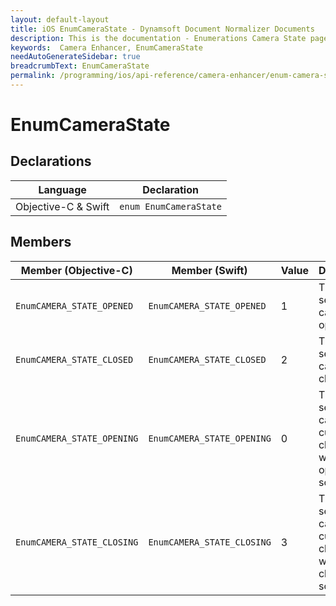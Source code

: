 ```yaml
---
layout: default-layout
title: iOS EnumCameraState - Dynamsoft Document Normalizer Documents
description: This is the documentation - Enumerations Camera State page of DynamsoftCameraEnhancer library.
keywords:  Camera Enhancer, EnumCameraState
needAutoGenerateSidebar: true
breadcrumbText: EnumCameraState
permalink: /programming/ios/api-reference/camera-enhancer/enum-camera-state.html
---
```


# EnumCameraState

## Declarations

| Language | Declaration |
|----------|-------------|
| Objective-C & Swift | `enum EnumCameraState` |

## Members

| Member (Objective-C) | Member (Swift) | Value | Description |
| -------------------- | -------------- | ----- | ----------- |
| `EnumCAMERA_STATE_OPENED` | `EnumCAMERA_STATE_OPENED` | 1 | The selected camera is opened. |
| `EnumCAMERA_STATE_CLOSED` | `EnumCAMERA_STATE_CLOSED` | 2 | The selected camera is closed. |
| `EnumCAMERA_STATE_OPENING` | `EnumCAMERA_STATE_OPENING` | 0 | The selected camera is currently closed but will be opened soon. |
| `EnumCAMERA_STATE_CLOSING` | `EnumCAMERA_STATE_CLOSING` | 3 | The selected camera is currently closed but will be closed soon. |
